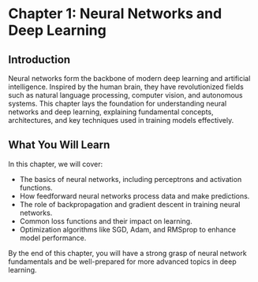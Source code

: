 
# Chapter 1: Neural Networks and Deep Learning

## Introduction
Neural networks form the backbone of modern deep learning and artificial intelligence. Inspired by the human brain, they have revolutionized fields such as natural language processing, computer vision, and autonomous systems. This chapter lays the foundation for understanding neural networks and deep learning, explaining fundamental concepts, architectures, and key techniques used in training models effectively.

## What You Will Learn
In this chapter, we will cover:
- The basics of neural networks, including perceptrons and activation functions.
- How feedforward neural networks process data and make predictions.
- The role of backpropagation and gradient descent in training neural networks.
- Common loss functions and their impact on learning.
- Optimization algorithms like SGD, Adam, and RMSprop to enhance model performance.

By the end of this chapter, you will have a strong grasp of neural network fundamentals and be well-prepared for more advanced topics in deep learning.

